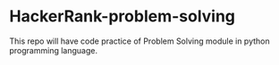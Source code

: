 # HackerRank-problem-solving
This repo will have code practice of Problem Solving module in python programming language.
